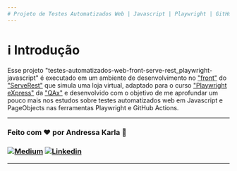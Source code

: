 ```yaml
---
# Projeto de Testes Automatizados Web | Javascript | Playwright | GitHub Actions :test_tube:
---
```

# :information_source: Introdução
Esse projeto "testes-automatizados-web-front-serve-rest_playwright-javascript" é executado em um ambiente de desenvolvimento no ["front"](https://front.serverest.dev) do ["ServeRest"](https://github.com/ServeRest) que simula uma loja virtual, adaptado para o curso ["Playwright eXpress"](https://qax.com.br/pt/cursos/playwright-express) da ["QAx"](https://qax.com.br/pt) e desenvolvido com o objetivo de me aprofundar um pouco mais nos estudos sobre testes automatizados web em Javascript e PageObjects nas ferramentas Playwright e GitHub Actions.


---
### Feito com ❤️ por Andressa Karla :wave: 

### [![Medium](https://img.shields.io/badge/-Medium-595D60?style=plastic&logo=Medium&logoColor=white&link=https://medium.com/@andressakarla)](https://medium.com/@andressakarla) [![Linkedin](https://img.shields.io/badge/-LinkedIn-595D60?style=plastic&logo=Linkedin&logoColor=white&link=https://www.linkedin.com/in/andressakarla//)](https://www.linkedin.com/in/andressakarla/)

---
